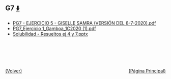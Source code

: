 
<html>
<body>
<h2>G7 <a href="https://downgit.github.io/#/home?url=https://github.com/Apuntes-FIUBA/Apuntes-Electronica/tree/main/83 - Química/8301 - Quimica/Guias de Problemas/Problemas Resueltos/G7" style="font-size:20px">  ⬇️ </a></h2>
<ul>
    <li><a href="PG7 - EJERCICIO 5 - GISELLE SAMRA (VERSIÓN DEL 8-7-2020).pdf">PG7 - EJERCICIO 5 - GISELLE SAMRA (VERSIÓN DEL 8-7-2020).pdf</a></li>
    <li><a href="PG7_Ejercicio 1_Gamboa_1C2020 (1).pdf">PG7_Ejercicio 1_Gamboa_1C2020 (1).pdf</a></li>
    <li><a href="Solubilidad - Resueltos ej 4 y 7.pptx">Solubilidad - Resueltos ej 4 y 7.pptx</a></li>
</ul>
</body>
</html>


<br><br><br><br><br><a href="../" style="float: left">(Volver)</a> <a href="https://apuntes-fiuba.github.io/Apuntes-Electronica" style="float: right">(Página Principal)</a>
